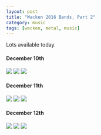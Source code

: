 ```yaml
---
layout: post
title: "Wacken 2016 Bands, Part 2"
category: music 
tags: [wacken, metal, music]
---
```


Lots available today.

#### December 10th

![](http://xmas.metaltix.com/xmas_images/899xnf4w37.jpg)
![](http://xmas.metaltix.com/xmas_images/jnm3i6y443.jpg)
![](http://xmas.metaltix.com/xmas_images/zdlmjl2imy.jpg)

#### December 11th

![](http://xmas.metaltix.com/xmas_images/r73pnrw4r4.jpg)
![](http://xmas.metaltix.com/xmas_images/5pwuxc6zg9.jpg)
![](http://xmas.metaltix.com/xmas_images/fhkemu4ucr.jpg)


#### December 12th

![](http://xmas.metaltix.com/xmas_images/uq5mcacmds.jpg)
![](http://xmas.metaltix.com/xmas_images/r6w3ez7z7g.jpg)
![](http://xmas.metaltix.com/xmas_images/xnqh7miadx.jpg)

